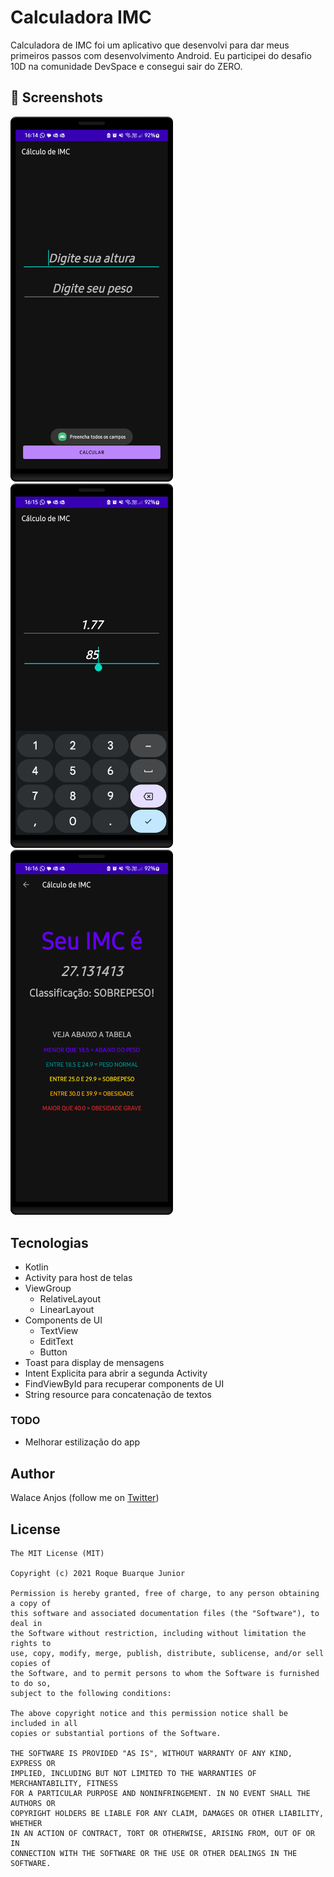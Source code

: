 # Calculadora IMC
Calculadora de IMC foi um aplicativo que desenvolvi para dar meus primeiros passos com desenvolvimento Android. Eu participei do desafio 10D na comunidade DevSpace e consegui sair do ZERO. 



## :camera_flash: Screenshots
<!-- You can add more screenshots here if you like -->
<img src="/results/Image2.png" width="260">&emsp;<img src="/results/Image1.png" width="260">&emsp;<img src="/results/Image3.png" width="260">

## Tecnologias
* Kotlin
* Activity para host de telas
* ViewGroup
    * RelativeLayout
    * LinearLayout
* Components de UI
    - TextView
    - EditText
    - Button
* Toast para display de mensagens
* Intent Explicita para abrir a segunda Activity
* FindViewById para recuperar components de UI
* String resource para concatenação de textos


### TODO
- Melhorar estilização do app

## Author
Walace Anjos (follow me on [Twitter](www.linkedin.com/in/walace-anjos))



## License
```
The MIT License (MIT)

Copyright (c) 2021 Roque Buarque Junior

Permission is hereby granted, free of charge, to any person obtaining a copy of
this software and associated documentation files (the "Software"), to deal in
the Software without restriction, including without limitation the rights to
use, copy, modify, merge, publish, distribute, sublicense, and/or sell copies of
the Software, and to permit persons to whom the Software is furnished to do so,
subject to the following conditions:

The above copyright notice and this permission notice shall be included in all
copies or substantial portions of the Software.

THE SOFTWARE IS PROVIDED "AS IS", WITHOUT WARRANTY OF ANY KIND, EXPRESS OR
IMPLIED, INCLUDING BUT NOT LIMITED TO THE WARRANTIES OF MERCHANTABILITY, FITNESS
FOR A PARTICULAR PURPOSE AND NONINFRINGEMENT. IN NO EVENT SHALL THE AUTHORS OR
COPYRIGHT HOLDERS BE LIABLE FOR ANY CLAIM, DAMAGES OR OTHER LIABILITY, WHETHER
IN AN ACTION OF CONTRACT, TORT OR OTHERWISE, ARISING FROM, OUT OF OR IN
CONNECTION WITH THE SOFTWARE OR THE USE OR OTHER DEALINGS IN THE SOFTWARE.
```
